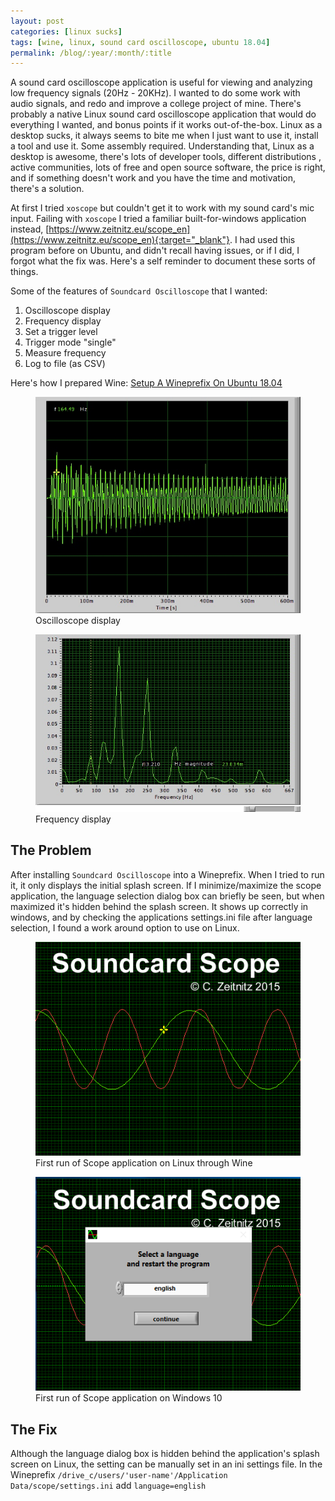 ```yaml
---
layout: post
categories: [linux sucks]
tags: [wine, linux, sound card oscilloscope, ubuntu 18.04]
permalink: /blog/:year/:month/:title
---
```


A sound card oscilloscope application is useful for viewing and analyzing low frequency signals (20Hz - 20KHz). I wanted to do some work with audio signals, and redo and improve a college project of mine.
There's probably a native Linux sound card oscilloscope application that would do everything I wanted, and bonus points if it works out-of-the-box. Linux as a desktop sucks, it always seems to bite me when I just want to use it, install a tool and use it. Some assembly required. Understanding that, Linux as a desktop is awesome, there's lots of developer tools, different distributions , active communities, lots of free and open source software, the price is right, and if something doesn't work and you have the time and motivation, there's a solution.

At first I tried `xoscope` but couldn't get it to work with my sound card's mic input. Failing with `xoscope` I tried a familiar built-for-windows application instead, [https://www.zeitnitz.eu/scope_en](https://www.zeitnitz.eu/scope_en){:target="_blank"}. I had used this program before on Ubuntu, and didn't recall having issues, or if I did, I forgot what the fix was. Here's a self reminder to document these sorts of things.

Some of the features of `Soundcard Oscilloscope` that I wanted:
1. Oscilloscope display
1. Frequency display
1. Set a trigger level
1. Trigger mode "single"
1. Measure frequency
1. Log to file (as CSV)

Here's how I prepared Wine: [Setup A Wineprefix On Ubuntu 18.04](/blog/2019/06/setup-a-wineprefix-on-ubuntu-18.04)

<div class="row">
  <div class="col-md">
    <figure>
       <img src="/images/blog/scope/osci.jpg"
          alt="Image of oscilloscope with frequency" class="img-fluid"/>
       <figcaption>Oscilloscope display</figcaption>
    </figure>
  </div>
  <div class="col-md">
    <figure>
       <img src="/images/blog/scope/freq.jpg"
          alt="Image of frequency display" class="img-fluid"/>
       <figcaption>Frequency display</figcaption>
    </figure>
  </div>
</div>

## The Problem
After installing `Soundcard Oscilloscope` into a Wineprefix. When I tried to run it, it only displays the initial splash screen. If I minimize/maximize the scope application, the language selection dialog box can briefly be seen, but when maximized it's hidden behind the splash screen. It shows up correctly in windows, and by checking the applications settings.ini file after language selection, I found a work around option to use on Linux.

<div class="row">
  <div class="col-md">
    <figure>
       <img src="/images/blog/scope/scope-on-linux.png"
          alt="Image of Scope application stuck on splash screen in linux" class="img-fluid"/>
       <figcaption>First run of Scope application on Linux through Wine</figcaption>
    </figure>
  </div>
  <div class="col-md">
    <figure>
       <img src="/images/blog/scope/scope-on-windows.png"
          alt="Image of scope application working correctly on Windows 10" class="img-fluid"/>
       <figcaption>First run of Scope application on Windows 10</figcaption>
    </figure>
  </div>
</div>

## The Fix
Although the language dialog box is hidden behind the application's splash screen on Linux, the setting can be manually set in an ini settings file. In the Wineprefix
`/drive_c/users/'user-name'/Application Data/scope/settings.ini`
add `language=english`
